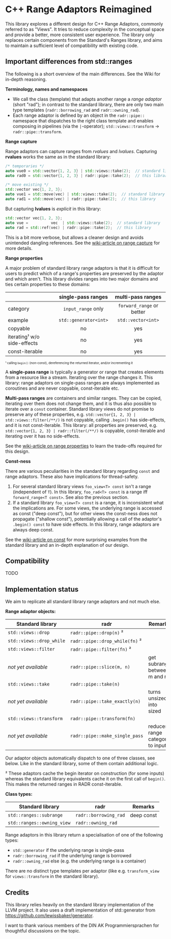 # C++ 𝗥ange 𝗔𝐝aptors 𝗥eimagined

This library explores a different design for C++ Range Adaptors, commonly referred to as "Views". It tries to reduce complexity in the conceptual space and provide a better, more consistent user experience.
The library only replaces certain components from the Standard's Ranges library, and aims to maintain a sufficient level of compatibility with existing code.

## Important differences from std::ranges

The following is a short overview of the main differences. See the Wiki for in-depth reasoning.

**Terminology, names and namespaces**

* We call the class (template) that adapts another range a *range adaptor* (short "rad"); in contrast to the standard
library, there are only two main type templates (`radr::borrowing_rad` and `radr::owning_rad`).
* Each range adaptor is defined by an object in the `radr::pipe::` namespace that dispatches to the right class template and enables composing in pipelines (via the `|`-operator); `std::views::transform` → `radr::pipe::transform`.

**Range capture**

Range adaptors can capture ranges from *rvalues* and *lvalues*. Capturing **rvalues** works the same as in the standard library:

```cpp
/* temporaries */
auto vue0 = std::vector{1, 2, 3} | std::views::take(2);  // standard library
auto rad0 = std::vector{1, 2, 3} | radr::pipe::take(2);  // this library

/* move existing */
std::vector vec{1, 2, 3};
auto vue1 = std::move(vec) | std::views::take(2);  // standard library
auto rad1 = std::move(vec) | radr::pipe::take(2);  // this library
```

But capturing **lvalues** is *explicit* in this library:

```cpp
std::vector vec{1, 2, 3};
auto vue =          vec  | std::views::take(2);  // standard library
auto rad = std::ref(vec) | radr::pipe::take(2);  // this library
```

This is a bit more verbose, but allows a cleaner design and avoids unintended dangling references. See the [wiki-article on range capture](TODO) for more details.

**Range properties**

A major problem of standard library range adaptors is that it is difficult for users to predict which of a range's properties are preserved by the adaptor and which aren't.
This library divides ranges into two major domains and ties certain properties to these domains:


|                             |  single-pass ranges    | multi-pass ranges         |
|-----------------------------|:----------------------:|:-------------------------:|
| category                    |  `input_range` only    | `forward_range` or better |
| example                     | `std::generator<int>`  | `std::vector<int>`        |
| copyable                    | no                     | yes                       |
| iterating¹ w/o side-effects | no                     | yes                       |
| const-iterable              | no                     | yes                       |

<sup><sub>¹ calling `begin()` (non-const), dereferencing the returned iterator, and/or incrementing it<sup><sub>

A **single-pass range** is typically a generator or range that creates elements from a resource like a stream.
Iterating over the range changes it.
This library: range adaptors on single-pass ranges are always implemented as coroutines and are never copyable, const-iterable etc.

**Multi-pass ranges** are containers and similar ranges.
They can be copied, iterating over them does not change them, and it is thus also possible to iterate over a `const` container.
Standard library views do not promise to preserve any of these properties, e.g. `std::vector{1, 2, 3} | std::views::filter(/**/)` is not copyable, calling `.begin()` has side-effects, and it is not const-iterable.
This library: all properties are preserved, e.g. `std::vector{1, 2, 3} | radr::filter(/**/)` is copyable, const-iterable and iterating over it has no side-effects.

See the [wiki-article on range properties](TODO) to learn the trade-offs required for this design.


**Const-ness**

There are various peculiarities in the standard library regarding `const` and range adaptors.
These also have implications for thread-safety.

1. For several standard library views `foo_view<T> const` isn't a range (independent of `T`). In this library, `foo_rad<T> const` is a range iff `forward_range<T const>`. See also the previous section.
2. If a standard library `foo_view<T> const` is a range, it is inconsistent what the implications are. For some views, the underlying range is accessed as const ("deep const"), but for other views the const-ness does not propagate ("shallow const"), potentially allowing a call of the adaptor's `.begin() const` to have side effects. In this library, range adaptors are always deep const.

See the [wiki-article on const](TODO) for more surprising examples from the standard library and an in-depth explanation of our design.

## Compatibility

TODO

## Implementation status

We aim to replicate all standard library range adaptors and not much else.

**Range adaptor objects:**

|  Standard library             |   radr                                            | Remarks                          |
|-------------------------------|---------------------------------------------------|----------------------------------|
| `std::views::drop`            | `radr::pipe::drop(n)` ²                           |                                  |
| `std::views::drop_while`      | `radr::pipe::drop_while(fn)` ²                    |                                  |
| `std::views::filter`          | `radr::pipe::filter(fn)` ²                        |                                  |
| *not yet available*           | `radr::pipe::slice(m, n)`                         | get subrange between m and n     |
| `std::views::take`            | `radr::pipe::take(n)`                             |                                  |
| *not yet available*           | `radr::pipe::take_exactly(n)`                     | turns unsized into sized         |
| `std::views::transform`       | `radr::pipe::transform(fn)`                       |                                  |
| *not yet available*           | `radr::pipe::make_single_pass`                    | reduces range category to input  |

Our adaptor objects automatically dispatch to one of three classes, see below. Like in the standard library, some of them contain additional logic.

² These adaptors cache the begin iterator on construction (for some inputs) whereas the standard library equivalents
cache it on the first call of `begin()`. This makes the returned ranges in RADR const-iterable.

**Class types:**

|  Standard library             |  radr                   |  Remarks                 |
|-------------------------------|-------------------------|--------------------------|
| `std::ranges::subrange`       | `radr::borrowing_rad`   | deep const               |
| `std::ranges::owning_view`    | `radr::owning_rad`      |                          |

Range adaptors in this library return a specialisation of one of the following types:
  * `std::generator` if the underlying range is single-pass
  * `radr::borrowing_rad` if the underlying range is borrowed
  * `radr::owning_rad` else (e.g. the underlying range is a container)

There are no distinct type templates per adaptor (like e.g. `transform_view` for `views::transform` in the standard library).

## Credits

This library relies heavily on the standard library implementation of the LLVM project. It also uses a draft implementation of std::generator from https://github.com/lewissbaker/generator.

I want to thank various members of the DIN AK Programmiersprachen for thoughtful discussions on the topic.
